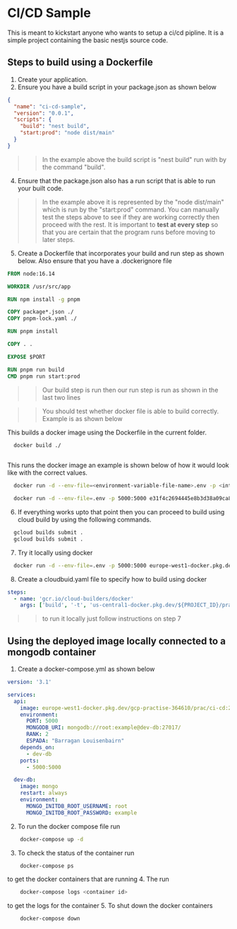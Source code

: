 # CI/CD Sample
This is meant to kickstart anyone who wants to setup a ci/cd pipline. It is a simple project containing the basic nestjs source code.

## Steps to build using a Dockerfile
1. Create your application.
2. Ensure you have a build script in your package.json as shown below
```json
{
  "name": "ci-cd-sample",
  "version": "0.0.1",
  "scripts": {
    "build": "nest build",
    "start:prod": "node dist/main"
  }
}
```
>> In the example above the build script is "nest build" run with by the command "build".
4. Ensure that the package.json also has a run script that is able to run your built code.
>> In the example above it is represented by the "node dist/main" which is run by the "start:prod" command.
You can manually test the steps above to see if they are working correctly then proceed with the rest. It is important
to **test at every step** so that you are certain that the program runs before moving to later steps. 
5. Create a Dockerfile that incorporates your build and run step as shown below. Also ensure that you have a .dockerignore file
```Dockerfile
FROM node:16.14

WORKDIR /usr/src/app

RUN npm install -g pnpm

COPY package*.json ./
COPY pnpm-lock.yaml ./

RUN pnpm install

COPY . .

EXPOSE $PORT

RUN pnpm run build
CMD pnpm run start:prod
```
>> Our build step is run then our run step is run as shown in the last two lines

>>You should test whether docker file is able to build correctly. Example is as shown below

This builds a docker image using the Dockerfile in the current folder.
```bash
  docker build ./
  
```  
This runs the docker image an example is shown below of how it would look like with the correct values.
```bash
  docker run -d --env-file=<environment-variable-file-name>.env -p <internal_docker_port>:<machine_port> <docker_image_id> 

  docker run -d --env-file=.env -p 5000:5000 e31f4c2694445e8b3d38a09ca8847a7ecb2c956fc10fbaf3932ec9a71df9177d 
```
6. If everything works upto that point then you can proceed to build using cloud build by using the following commands.
```bash
  gcloud builds submit .
  gcloud builds submit .
```
7. Try it locally using  docker
```bash
  docker run -d --env-file=.env -p 5000:5000 europe-west1-docker.pkg.dev/gcp-practise/practise/ci-cd-demo:1.0
```
8. Create a cloudbuid.yaml file to specify how to build using docker
```yaml
steps:
  - name: 'gcr.io/cloud-builders/docker'
    args: ['build', '-t', 'us-central1-docker.pkg.dev/${PROJECT_ID}/practise/ci-cd:1.0', '.']
```
>> to run it locally just follow instructions on step 7


## Using the deployed image locally connected to a mongodb container
1. Create a docker-compose.yml as shown below
```yml
version: '3.1'

services:
  api:
    image: europe-west1-docker.pkg.dev/gcp-practise-364610/prac/ci-cd:2.2
    environment:
      PORT: 5000
      MONGODB_URI: mongodb://root:example@dev-db:27017/
      RANK: 2
      ESPADA: "Barragan Louisenbairn"
    depends_on:
      - dev-db
    ports:
      - 5000:5000

  dev-db:
    image: mongo
    restart: always
    environment:
      MONGO_INITDB_ROOT_USERNAME: root
      MONGO_INITDB_ROOT_PASSWORD: example

```
2. To run the docker compose file run
```bash
    docker-compose up -d 
```
3. To check the status of the container run
```bash
    docker-compose ps 
```
to get the docker containers that are running
4. The run 
```bash
    docker-compose logs <container id>
```
to get the logs for the container
5. To shut down the docker containers
```bash
    docker-compose down 
```